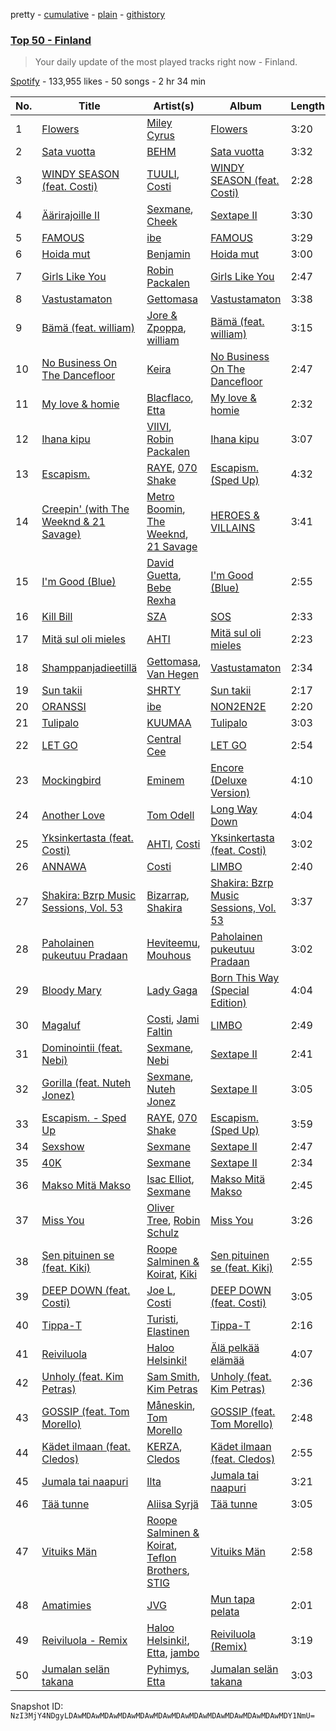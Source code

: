 pretty - [cumulative](/playlists/cumulative/37i9dQZEVXbMxcczTSoGwZ.md) - [plain](/playlists/plain/37i9dQZEVXbMxcczTSoGwZ) - [githistory](https://github.githistory.xyz/mackorone/spotify-playlist-archive/blob/main/playlists/plain/37i9dQZEVXbMxcczTSoGwZ)

### [Top 50 \- Finland](https://open.spotify.com/playlist/37i9dQZEVXbMxcczTSoGwZ)

> Your daily update of the most played tracks right now \- Finland.

[Spotify](https://open.spotify.com/user/spotify) - 133,955 likes - 50 songs - 2 hr 34 min

| No. | Title | Artist(s) | Album | Length |
|---|---|---|---|---|
| 1 | [Flowers](https://open.spotify.com/track/0yLdNVWF3Srea0uzk55zFn) | [Miley Cyrus](https://open.spotify.com/artist/5YGY8feqx7naU7z4HrwZM6) | [Flowers](https://open.spotify.com/album/7I0tjwFtxUwBC1vgyeMAax) | 3:20 |
| 2 | [Sata vuotta](https://open.spotify.com/track/1mHRqzrSR9MQaryDj6GibE) | [BEHM](https://open.spotify.com/artist/3bAa4FKwIgwWYHdaUJicmE) | [Sata vuotta](https://open.spotify.com/album/0OhAVIkgi6mEtHcSJog1iT) | 3:32 |
| 3 | [WINDY SEASON \(feat\. Costi\)](https://open.spotify.com/track/0SKqOkYoE8ebXyTZQaBjnd) | [TUULI](https://open.spotify.com/artist/4CvGI7cUCGi7gcG0X0nrwc), [Costi](https://open.spotify.com/artist/5BTRN678gL6XT4kv3TBopQ) | [WINDY SEASON \(feat\. Costi\)](https://open.spotify.com/album/4YMPvQ4RF2KUVso7kFyPrW) | 2:28 |
| 4 | [Äärirajoille II](https://open.spotify.com/track/59EjpBgEOq3kr53cNLAcF2) | [Sexmane](https://open.spotify.com/artist/2JSX0lIYekUp6F301cTHkq), [Cheek](https://open.spotify.com/artist/5ZZqIQ25HQmufjjf2trwFO) | [Sextape II](https://open.spotify.com/album/7AtxLIvzuR2T3jsr62wzyR) | 3:30 |
| 5 | [FAMOUS](https://open.spotify.com/track/4Mg2rAHrqKXQzLRIwr4j9r) | [ibe](https://open.spotify.com/artist/2Pn8JMNrnRnSpNRPPgtiWA) | [FAMOUS](https://open.spotify.com/album/1xujzA41aZ1udgc8FY7NIl) | 3:29 |
| 6 | [Hoida mut](https://open.spotify.com/track/1Myk7vkJ2IZm88Vt9IC21u) | [Benjamin](https://open.spotify.com/artist/5FgAhHocNrSCn7Ox87uyef) | [Hoida mut](https://open.spotify.com/album/2eQaKSR4lp0U3t1lGTqRHS) | 3:00 |
| 7 | [Girls Like You](https://open.spotify.com/track/1F4ndGt7gZ5bD8h2Eam1uT) | [Robin Packalen](https://open.spotify.com/artist/4Q4b4S784htx6DtxcMUfMO) | [Girls Like You](https://open.spotify.com/album/4giiDdn8Qr57hgBOiaNSKu) | 2:47 |
| 8 | [Vastustamaton](https://open.spotify.com/track/12zIIWVV5guPmsV7yQGsOM) | [Gettomasa](https://open.spotify.com/artist/5sDIQrB2V7pRAdNM8dEc7g) | [Vastustamaton](https://open.spotify.com/album/5fBjqqe9iRNbfWR5q6w5E7) | 3:38 |
| 9 | [Bämä \(feat\. william\)](https://open.spotify.com/track/2IWvgjThRD86tBtx19JYLn) | [Jore & Zpoppa](https://open.spotify.com/artist/3kKa5RWsRwK2f5Xu2RHBB7), [william](https://open.spotify.com/artist/1UdLtKAD4FbM7r2XCfAWAs) | [Bämä \(feat\. william\)](https://open.spotify.com/album/0DmHgKSruGZ7MX9PCdSvXY) | 3:15 |
| 10 | [No Business On The Dancefloor](https://open.spotify.com/track/47EttOPfJblOFsztpSseEm) | [Keira](https://open.spotify.com/artist/5DEU6xCvrSgrpI5GsMFZng) | [No Business On The Dancefloor](https://open.spotify.com/album/2PBGkaNBeBpkHedZ9J7eXH) | 2:47 |
| 11 | [My love & homie](https://open.spotify.com/track/2Xt73nX1u3QHzJmQlpuGMP) | [Blacflaco](https://open.spotify.com/artist/7pRRxojl7QoW1M7s4Zhxo4), [Etta](https://open.spotify.com/artist/3Lc2yroP05lRK5z9NtQTkc) | [My love & homie](https://open.spotify.com/album/7tPPPHCyPzRgAiYzxapWlj) | 2:32 |
| 12 | [Ihana kipu](https://open.spotify.com/track/4EXBxZeqKIayJa65KtAwZw) | [VIIVI](https://open.spotify.com/artist/3OrwN1mr1zEbdm0OqnPphh), [Robin Packalen](https://open.spotify.com/artist/4Q4b4S784htx6DtxcMUfMO) | [Ihana kipu](https://open.spotify.com/album/3XxoOZ0yPeoig9wjK31bR7) | 3:07 |
| 13 | [Escapism.](https://open.spotify.com/track/5WxVXxCMRnvxUKFq40ELwq) | [RAYE](https://open.spotify.com/artist/5KKpBU5eC2tJDzf0wmlRp2), [070 Shake](https://open.spotify.com/artist/12Zk1DFhCbHY6v3xep2ZjI) | [Escapism\. \(Sped Up\)](https://open.spotify.com/album/1bdKI997loh6G68NED2cwX) | 4:32 |
| 14 | [Creepin' \(with The Weeknd & 21 Savage\)](https://open.spotify.com/track/2dHHgzDwk4BJdRwy9uXhTO) | [Metro Boomin](https://open.spotify.com/artist/0iEtIxbK0KxaSlF7G42ZOp), [The Weeknd](https://open.spotify.com/artist/1Xyo4u8uXC1ZmMpatF05PJ), [21 Savage](https://open.spotify.com/artist/1URnnhqYAYcrqrcwql10ft) | [HEROES & VILLAINS](https://open.spotify.com/album/7txGsnDSqVMoRl6RQ9XyZP) | 3:41 |
| 15 | [I'm Good \(Blue\)](https://open.spotify.com/track/4uUG5RXrOk84mYEfFvj3cK) | [David Guetta](https://open.spotify.com/artist/1Cs0zKBU1kc0i8ypK3B9ai), [Bebe Rexha](https://open.spotify.com/artist/64M6ah0SkkRsnPGtGiRAbb) | [I'm Good \(Blue\)](https://open.spotify.com/album/7M842DMhYVALrXsw3ty7B3) | 2:55 |
| 16 | [Kill Bill](https://open.spotify.com/track/1Qrg8KqiBpW07V7PNxwwwL) | [SZA](https://open.spotify.com/artist/7tYKF4w9nC0nq9CsPZTHyP) | [SOS](https://open.spotify.com/album/1nrVofqDRs7cpWXJ49qTnP) | 2:33 |
| 17 | [Mitä sul oli mieles](https://open.spotify.com/track/1vKaXLIYk3t1OOM6zL2xpT) | [AHTI](https://open.spotify.com/artist/2E93OTghhH2JKYUWt48gFK) | [Mitä sul oli mieles](https://open.spotify.com/album/32iDFJFFmo3yRdRKfx0h6w) | 2:23 |
| 18 | [Shamppanjadieetillä](https://open.spotify.com/track/3KOKML3DT5AbPOQYWjBZTh) | [Gettomasa](https://open.spotify.com/artist/5sDIQrB2V7pRAdNM8dEc7g), [Van Hegen](https://open.spotify.com/artist/5SpJ7wupgkKXKKpMATIhe9) | [Vastustamaton](https://open.spotify.com/album/5fBjqqe9iRNbfWR5q6w5E7) | 2:34 |
| 19 | [Sun takii](https://open.spotify.com/track/3dMSUouXkSMQRxrn5tQFB6) | [SHRTY](https://open.spotify.com/artist/0hidKEfknd2aNabseugaN2) | [Sun takii](https://open.spotify.com/album/05NutfwAQPoswnCT1g7bRV) | 2:17 |
| 20 | [ORANSSI](https://open.spotify.com/track/4LF4LXtyULKaS3skaAndBp) | [ibe](https://open.spotify.com/artist/2Pn8JMNrnRnSpNRPPgtiWA) | [NON2EN2E](https://open.spotify.com/album/07585rByEzjeng7KSShEFK) | 2:20 |
| 21 | [Tulipalo](https://open.spotify.com/track/0lPrY8sXUen0bqga0BIeWa) | [KUUMAA](https://open.spotify.com/artist/3YC5DVJDjyazvB8hxJSybr) | [Tulipalo](https://open.spotify.com/album/0xWe0flvzmTrZOZ7FztHCa) | 3:03 |
| 22 | [LET GO](https://open.spotify.com/track/3zkyus0njMCL6phZmNNEeN) | [Central Cee](https://open.spotify.com/artist/5H4yInM5zmHqpKIoMNAx4r) | [LET GO](https://open.spotify.com/album/1QYPAEk2Ksj3WPv3mvoDnL) | 2:54 |
| 23 | [Mockingbird](https://open.spotify.com/track/561jH07mF1jHuk7KlaeF0s) | [Eminem](https://open.spotify.com/artist/7dGJo4pcD2V6oG8kP0tJRR) | [Encore \(Deluxe Version\)](https://open.spotify.com/album/1kTlYbs28MXw7hwO0NLYif) | 4:10 |
| 24 | [Another Love](https://open.spotify.com/track/7jtQIBanIiJOMS6RyCx6jZ) | [Tom Odell](https://open.spotify.com/artist/2txHhyCwHjUEpJjWrEyqyX) | [Long Way Down](https://open.spotify.com/album/0KGBW1MQtC2aFPCDUdAkdJ) | 4:04 |
| 25 | [Yksinkertasta \(feat\. Costi\)](https://open.spotify.com/track/3Ksvxtooh9DzGfWv64bYkp) | [AHTI](https://open.spotify.com/artist/2E93OTghhH2JKYUWt48gFK), [Costi](https://open.spotify.com/artist/5BTRN678gL6XT4kv3TBopQ) | [Yksinkertasta \(feat\. Costi\)](https://open.spotify.com/album/0YfoYV4U9TGs6vLEZ2OoDy) | 3:02 |
| 26 | [ANNAWA](https://open.spotify.com/track/21GN53EvKL963Dr2Q2B9SW) | [Costi](https://open.spotify.com/artist/5BTRN678gL6XT4kv3TBopQ) | [LIMBO](https://open.spotify.com/album/35eRCbiaVPNOpSvleCo6JZ) | 2:40 |
| 27 | [Shakira: Bzrp Music Sessions, Vol\. 53](https://open.spotify.com/track/4nrPB8O7Y7wsOCJdgXkthe) | [Bizarrap](https://open.spotify.com/artist/716NhGYqD1jl2wI1Qkgq36), [Shakira](https://open.spotify.com/artist/0EmeFodog0BfCgMzAIvKQp) | [Shakira: Bzrp Music Sessions, Vol\. 53](https://open.spotify.com/album/1gi2iwr1l8IUyHYHxi01pg) | 3:37 |
| 28 | [Paholainen pukeutuu Pradaan](https://open.spotify.com/track/2tryEY6URfAC02dsuiYIak) | [Heviteemu](https://open.spotify.com/artist/6I99Qbl0RcUqnSxDYw9T7A), [Mouhous](https://open.spotify.com/artist/4uXWoMQ5N4kmQdBW3nFW4i) | [Paholainen pukeutuu Pradaan](https://open.spotify.com/album/0mBGxnhZMxu6R0HuRIHlFr) | 3:02 |
| 29 | [Bloody Mary](https://open.spotify.com/track/11BKm0j4eYoCPPpCONAVwA) | [Lady Gaga](https://open.spotify.com/artist/1HY2Jd0NmPuamShAr6KMms) | [Born This Way \(Special Edition\)](https://open.spotify.com/album/5maeycU97NHBgwRr2h2A4O) | 4:04 |
| 30 | [Magaluf](https://open.spotify.com/track/2QS3MUxQ1oZvaThkIX0SmT) | [Costi](https://open.spotify.com/artist/5BTRN678gL6XT4kv3TBopQ), [Jami Faltin](https://open.spotify.com/artist/7CPIskNnQ0GYgQa3NkcLMf) | [LIMBO](https://open.spotify.com/album/35eRCbiaVPNOpSvleCo6JZ) | 2:49 |
| 31 | [Dominointii \(feat\. Nebi\)](https://open.spotify.com/track/4ypPcUr3aJSYmoZMyasAFm) | [Sexmane](https://open.spotify.com/artist/2JSX0lIYekUp6F301cTHkq), [Nebi](https://open.spotify.com/artist/0GFEJvcMqGLuhOUUZJavP4) | [Sextape II](https://open.spotify.com/album/7AtxLIvzuR2T3jsr62wzyR) | 2:41 |
| 32 | [Gorilla \(feat\. Nuteh Jonez\)](https://open.spotify.com/track/0rfPe807obCEXeSxGO1E2P) | [Sexmane](https://open.spotify.com/artist/2JSX0lIYekUp6F301cTHkq), [Nuteh Jonez](https://open.spotify.com/artist/2RCH8HB1LijqeP7Wuu6tmJ) | [Sextape II](https://open.spotify.com/album/7AtxLIvzuR2T3jsr62wzyR) | 3:05 |
| 33 | [Escapism\. \- Sped Up](https://open.spotify.com/track/4rPJSqrov3zqGwXlemLBMw) | [RAYE](https://open.spotify.com/artist/5KKpBU5eC2tJDzf0wmlRp2), [070 Shake](https://open.spotify.com/artist/12Zk1DFhCbHY6v3xep2ZjI) | [Escapism\. \(Sped Up\)](https://open.spotify.com/album/1bdKI997loh6G68NED2cwX) | 3:59 |
| 34 | [Sexshow](https://open.spotify.com/track/4Pe0Bbq0C4sgfbCJDxwk0P) | [Sexmane](https://open.spotify.com/artist/2JSX0lIYekUp6F301cTHkq) | [Sextape II](https://open.spotify.com/album/7AtxLIvzuR2T3jsr62wzyR) | 2:47 |
| 35 | [40K](https://open.spotify.com/track/6WQihZyNHPQzaF7dx3Xmi6) | [Sexmane](https://open.spotify.com/artist/2JSX0lIYekUp6F301cTHkq) | [Sextape II](https://open.spotify.com/album/7AtxLIvzuR2T3jsr62wzyR) | 2:34 |
| 36 | [Makso Mitä Makso](https://open.spotify.com/track/2G1gCuldjtW9xcN1n1yenB) | [Isac Elliot](https://open.spotify.com/artist/3aD9K1zaLQ3G7yp9XV5E4D), [Sexmane](https://open.spotify.com/artist/2JSX0lIYekUp6F301cTHkq) | [Makso Mitä Makso](https://open.spotify.com/album/0S8l92CyIZbgGzvQL5QpbK) | 2:45 |
| 37 | [Miss You](https://open.spotify.com/track/73vIOb4Q7YN6HeJTbscRx5) | [Oliver Tree](https://open.spotify.com/artist/6TLwD7HPWuiOzvXEa3oCNe), [Robin Schulz](https://open.spotify.com/artist/3t5xRXzsuZmMDkQzgOX35S) | [Miss You](https://open.spotify.com/album/32G4vFNwLJQjpzkOoGEUUo) | 3:26 |
| 38 | [Sen pituinen se \(feat\. Kiki\)](https://open.spotify.com/track/79Hll9uh2wBbKqDJc4LuXl) | [Roope Salminen & Koirat](https://open.spotify.com/artist/3OElmmR1D18e4dPTISAF5r), [Kiki](https://open.spotify.com/artist/5zod5X1F6ZTshIfpg2vVAF) | [Sen pituinen se \(feat\. Kiki\)](https://open.spotify.com/album/49D3EeuhiTRjIHT8o1tqqN) | 2:55 |
| 39 | [DEEP DOWN \(feat\. Costi\)](https://open.spotify.com/track/2h9FYDFYIScQ4dHtsL70gn) | [Joe L](https://open.spotify.com/artist/1zNcOiKaCyEKnoHpc8QNra), [Costi](https://open.spotify.com/artist/5BTRN678gL6XT4kv3TBopQ) | [DEEP DOWN \(feat\. Costi\)](https://open.spotify.com/album/7DoCR048Uthto8y9NkYjOC) | 3:05 |
| 40 | [Tippa\-T](https://open.spotify.com/track/6qverLcFcryBhJBgomIZjw) | [Turisti](https://open.spotify.com/artist/6IKJyoGeFRCRDb90U6AEzp), [Elastinen](https://open.spotify.com/artist/7DdW8Ert3Z36hb1FkaZWiI) | [Tippa\-T](https://open.spotify.com/album/4DaSkc8aIg2Kqk7vqdwoDo) | 2:16 |
| 41 | [Reiviluola](https://open.spotify.com/track/1RCQAeceDgtbD7WVLWr05S) | [Haloo Helsinki!](https://open.spotify.com/artist/0JTMRuiDzOCjWuYtWMgv2s) | [Älä pelkää elämää](https://open.spotify.com/album/6CHpJofiGTiA1GjaKbqpfo) | 4:07 |
| 42 | [Unholy \(feat\. Kim Petras\)](https://open.spotify.com/track/3nqQXoyQOWXiESFLlDF1hG) | [Sam Smith](https://open.spotify.com/artist/2wY79sveU1sp5g7SokKOiI), [Kim Petras](https://open.spotify.com/artist/3Xt3RrJMFv5SZkCfUE8C1J) | [Unholy \(feat\. Kim Petras\)](https://open.spotify.com/album/0gX9tkL5njRax8ymWcXARi) | 2:36 |
| 43 | [GOSSIP \(feat\. Tom Morello\)](https://open.spotify.com/track/4GvPlSOKfN7aXEuGW8zKUx) | [Måneskin](https://open.spotify.com/artist/0lAWpj5szCSwM4rUMHYmrr), [Tom Morello](https://open.spotify.com/artist/74NBPbyyftqJ4SpDZ4c1Ed) | [GOSSIP \(feat\. Tom Morello\)](https://open.spotify.com/album/6kHJE5xnpA6zncKOD70bS8) | 2:48 |
| 44 | [Kädet ilmaan \(feat\. Cledos\)](https://open.spotify.com/track/1t4fPdOX01du0CYxnLFFJH) | [KERZA](https://open.spotify.com/artist/5aF5rqONOxygQlthvJ5Wjr), [Cledos](https://open.spotify.com/artist/0xbbe6a1x6g5eGBQfzjWSe) | [Kädet ilmaan \(feat\. Cledos\)](https://open.spotify.com/album/6IpxttZyRVAnCc9cx8FTyq) | 2:55 |
| 45 | [Jumala tai naapuri](https://open.spotify.com/track/22FL0hIr4N4YM4qDTe2EDw) | [Ilta](https://open.spotify.com/artist/7wpzJLl0ElNQwRRsALqUSd) | [Jumala tai naapuri](https://open.spotify.com/album/7Jqy38QCSP3NrCFxTkmy4d) | 3:21 |
| 46 | [Tää tunne](https://open.spotify.com/track/4CUwPg9TWRoXYbPaB5K6oU) | [Aliisa Syrjä](https://open.spotify.com/artist/22MRXgWTSxSeQG9NLCMezd) | [Tää tunne](https://open.spotify.com/album/3nAhQyPcUPixMmaubT3Ecq) | 3:05 |
| 47 | [Vituiks Män](https://open.spotify.com/track/6Rc4Z7Gu5BkzJsfPieCJqD) | [Roope Salminen & Koirat](https://open.spotify.com/artist/3OElmmR1D18e4dPTISAF5r), [Teflon Brothers](https://open.spotify.com/artist/3zh3U2eQ64EhBFbJuxgf1M), [STIG](https://open.spotify.com/artist/6TKvvwslcx2bKwiX2aBxbd) | [Vituiks Män](https://open.spotify.com/album/1YAvzSeSWxrqs5NszHfoga) | 2:58 |
| 48 | [Amatimies](https://open.spotify.com/track/0WzmYcHhfkchwvZagvItxK) | [JVG](https://open.spotify.com/artist/55mdlQp6zN8zdyIYB9DDQj) | [Mun tapa pelata](https://open.spotify.com/album/27Khq95w5Gzg522w4It8TK) | 2:01 |
| 49 | [Reiviluola \- Remix](https://open.spotify.com/track/4eVRTOy6vUWuwD03ccIXYv) | [Haloo Helsinki!](https://open.spotify.com/artist/0JTMRuiDzOCjWuYtWMgv2s), [Etta](https://open.spotify.com/artist/3Lc2yroP05lRK5z9NtQTkc), [jambo](https://open.spotify.com/artist/1fy2OEMI7TX9ayBKxErHK0) | [Reiviluola \(Remix\)](https://open.spotify.com/album/3F9pbcw4b20EvSNQoMYhZx) | 3:19 |
| 50 | [Jumalan selän takana](https://open.spotify.com/track/27eLu2vGzmGkpwjiWX1hqX) | [Pyhimys](https://open.spotify.com/artist/3MaQwUQBigrjcMYHk8bDKm), [Etta](https://open.spotify.com/artist/3Lc2yroP05lRK5z9NtQTkc) | [Jumalan selän takana](https://open.spotify.com/album/5HJH9cMbOVO9eYd3Gau3ey) | 3:03 |

Snapshot ID: `NzI3MjY4NDgyLDAwMDAwMDAwMDAwMDAwMDAwMDAwMDAwMDAwMDAwMDAwMDAwMDY1NmU=`
